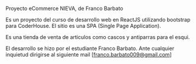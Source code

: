 Proyecto eCommerce NIEVA, de Franco Barbato

Es un proyecto del curso de desarrollo web en ReactJS utilizando bootstrap para CoderHouse.
El sitio es una SPA (Single Page Application).

Es una tienda de venta de articulos como cascos y antiparras para el esqui.

El desarrollo se hizo por el estudiante Franco Barbato. Ante cualquier inquietud dirigirse al siguiente mail [franco.barbato009@gmail.com]